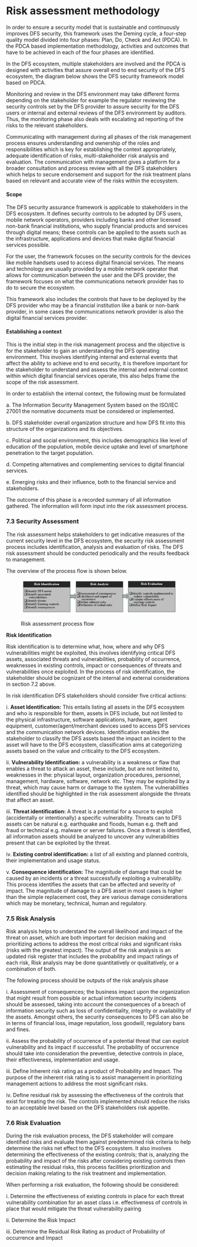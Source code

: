 # Risk assessment methodology

In order to ensure a security model that is sustainable and continuously improves DFS security, this framework uses the Deming cycle, a four-step quality model divided into four phases: Plan, Do, Check and Act (PDCA). In the PDCA based implementation methodology, activities and outcomes that have to be achieved in each of the four phases are identified.

In the DFS ecosystem, multiple stakeholders are involved and the PDCA is designed with activities that assure overall end to end security of the DFS ecosystem, the diagram below shows the DFS security framework model based on PDCA.

Monitoring and review in the DFS environment may take different forms depending on the stakeholder for example the regulator reviewing the security controls set by the DFS provider to assure security for the DFS users or internal and external reviews of the DFS environment by auditors. Thus, the monitoring phase also deals with escalating ad reporting of the risks to the relevant stakeholders.&#x20;

Communicating with management during all phases of the risk management process ensures understanding and ownership of the roles and responsibilities which is key for establishing the context appropriately, adequate identification of risks, multi-stakeholder risk analysis and evaluation. The communication with management gives a platform for a broader consultation and process review with all the DFS stakeholders which helps to secure endorsement and support for the risk treatment plans based on relevant and accurate view of the risks within the ecosystem.

#### Scope <a href="#scope" id="scope"></a>

The DFS security assurance framework is applicable to stakeholders in the DFS ecosystem. It defines security controls to be adopted by DFS users, mobile network operators, providers including banks and other licensed non-bank financial institutions, who supply financial products and services through digital means; these controls can be applied to the assets such as the infrastructure, applications and devices that make digital financial services possible.

For the user, the framework focuses on the security controls for the devices like mobile handsets used to access digital financial services. The means and technology are usually provided by a mobile network operator that allows for communication between the user and the DFS provider, the framework focuses on what the communications network provider has to do to secure the ecosystem.

This framework also includes the controls that have to be deployed by the DFS provider who may be a financial institution like a bank or non-bank provider, in some cases the communications network provider is also the digital financial services provider.

#### Establishing a context <a href="#establishing-a-context" id="establishing-a-context"></a>

This is the initial step in the risk management process and the objective is for the stakeholder to gain an understanding the DFS operating environment. This involves identifying internal and external events that affect the ability to achieve end to end security, it is therefore important for the stakeholder to understand and assess the internal and external context within which digital financial services operate, this also helps frame the scope of the risk assessment.

In order to establish the internal context, the following must be formulated

a.       The Information Security Management System based on the ISO/IEC 27001 the normative documents must be considered or implemented.

b.      DFS stakeholder overall organization structure and how DFS fit into this structure of the organizations and its objectives.

c.       Political and social environment, this includes demographics like level of education of the population, mobile device uptake and level of smartphone penetration to the target population.

d.      Competing alternatives and complementing services to digital financial services.

e.       Emerging risks and their influence, both to the financial service and stakeholders.

The outcome of this phase is a recorded summary of all information gathered. The information will form input into the risk assessment process.

### 7.3       Security Assessment

The risk assessment helps stakeholders to get indicative measures of the current security level in the DFS ecosystem, the security risk assessment process includes identification, analysis and evaluation of risks. The DFS risk assessment should be conducted periodically and the results feedback to management.

The overview of the process flow is shown below.

<figure><img src="../../.gitbook/assets/Risk assesment proccess flow.png" alt=""><figcaption><p>Risk assessment process flow</p></figcaption></figure>

**Risk Identification**

Risk identification is to determine what, how, where and why DFS vulnerabilities might be exploited, this involves identifying critical DFS assets, associated threats and vulnerabilities, probability of occurrence, weaknesses in existing controls, impact or consequences of threats and vulnerabilities once exploited. In the process of risk identification, the stakeholder should be cognizant of the internal and external considerations in section 7.2 above.

In risk identification DFS stakeholders should consider five critical actions:

i.       **Asset Identification:** This entails listing all assets in the DFS ecosystem and who is responsible for them, assets in DFS include, but not limited to the physical infrastructure, software applications, hardware, agent equipment, customer/agent/merchant devices used to access DFS services and the communication network devices. Identification enables the stakeholder to classify the DFS assets based the impact an incident to the asset will have to the DFS ecosystem, classification aims at categorizing assets based on the value and criticality to the DFS ecosystem.

ii.      **Vulnerability Identification:** a vulnerability is a weakness or flaw that enables a threat to attack an asset, these include, but are not limited to, weaknesses in the: physical layout, organization procedures, personnel, management, hardware, software, network etc. They may be exploited by a threat, which may cause harm or damage to the system. The vulnerabilities identified should be highlighted in the risk assessment alongside the threats that affect an asset.

iii.     **Threat identification:** A threat is a potential for a source to exploit (accidentally or intentionally) a specific vulnerability. Threats can to DFS assets can be natural e.g. earthquake and floods, human e.g. theft and fraud or technical e.g. malware or server failures. Once a threat is identified, all information assets should be analyzed to uncover any vulnerabilities present that can be exploited by the threat.

iv.     **Existing control identification:** a list of all existing and planned controls, their implementation and usage status.

v.      **Consequence identification:** The magnitude of damage that could be caused by an incidents or a threat successfully exploiting a vulnerability. This process identifies the assets that can be affected and severity of impact. The magnitude of damage to a DFS asset in most cases is higher than the simple replacement cost, they are various damage considerations which may be monetary, technical, human and regulatory.

### 7.5       Risk Analysis

Risk analysis helps to understand the overall likelihood and impact of the threat on asset, which are both important for decision making and prioritizing actions to address the most critical risks and significant risks (risks with the greatest impact). The output of the risk analysis is an updated risk register that includes the probability and impact ratings of each risk, Risk analysis may be done quantitatively or qualitatively, or a combination of both.

The following process should be outputs of the risk analysis phase

i.       Assessment of consequences; the business impact upon the organization that might result from possible or actual information security incidents should be assessed, taking into account the consequences of a breach of information security such as loss of confidentiality, integrity or availability of the assets. Amongst others, the security consequences to DFS can also be in terms of financial loss, image reputation, loss goodwill, regulatory bans and fines.

ii.      Assess the probability of occurrence of a potential threat that can exploit vulnerability and its impact if successful. The probability of occurrence should take into consideration the preventive, detective controls in place, their effectiveness, implementation and usage.

iii.     Define Inherent risk rating as a product of Probability and Impact. The purpose of the inherent risk rating is to assist management in prioritizing management actions to address the most significant risks.

iv.     Define residual risk by assessing the effectiveness of the controls that exist for treating the risk. The controls implemented should reduce the risks to an acceptable level based on the DFS stakeholders risk appetite.

### 7.6       Risk Evaluation

During the risk evaluation process, the DFS stakeholder will compare identified risks and evaluate them against predetermined risk criteria to help determine the risks net effect to the DFS ecosystem. It also involves determining the effectiveness of the existing controls; that is, analyzing the probability and impact of the risks after considering existing controls then estimating the residual risks, this process facilities prioritization and decision making relating to the risk treatment and implementation.

When performing a risk evaluation, the following should be considered:

i.       Determine the effectiveness of existing controls in place for each threat vulnerability combination for an asset class i.e. effectiveness of controls in place that would mitigate the threat vulnerability pairing

ii.      Determine the Risk Impact

iii.     Determine the Residual Risk Rating as product of Probability of occurrence and Impact

